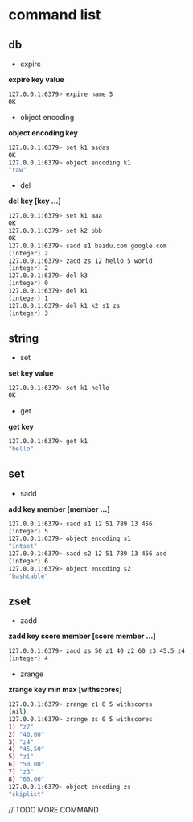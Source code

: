 # command list

## db

- expire

**expire key value**

~~~bash
127.0.0.1:6379> expire name 5
OK
~~~

- object encoding

**object encoding key**

~~~bash
127.0.0.1:6379> set k1 asdas
OK
127.0.0.1:6379> object encoding k1
"raw"
~~~

- del

**del key [key ...]**

~~~bash
127.0.0.1:6379> set k1 aaa
OK
127.0.0.1:6379> set k2 bbb
OK
127.0.0.1:6379> sadd s1 baidu.com google.com
(integer) 2
127.0.0.1:6379> zadd zs 12 hello 5 world
(integer) 2
127.0.0.1:6379> del k3
(integer) 0
127.0.0.1:6379> del k1
(integer) 1
127.0.0.1:6379> del k1 k2 s1 zs
(integer) 3
~~~

## string

- set

**set key value**

~~~bash
127.0.0.1:6379> set k1 hello
OK
~~~

- get 

**get key**

~~~bash
127.0.0.1:6379> get k1
"hello"
~~~

## set

- sadd

**add key member [member ...]**

~~~bash
127.0.0.1:6379> sadd s1 12 51 789 13 456
(integer) 5
127.0.0.1:6379> object encoding s1
"intset"
127.0.0.1:6379> sadd s2 12 51 789 13 456 asd
(integer) 6
127.0.0.1:6379> object encoding s2
"hashtable"
~~~

## zset

- zadd

**zadd key score member [score member ...]**

~~~bash
127.0.0.1:6379> zadd zs 50 z1 40 z2 60 z3 45.5 z4
(integer) 4
~~~

- zrange

**zrange key min max [withscores]**

~~~bash
127.0.0.1:6379> zrange z1 0 5 withscores
(nil)
127.0.0.1:6379> zrange zs 0 5 withscores
1) "z2"
2) "40.00"
3) "z4"
4) "45.50"
5) "z1"
6) "50.00"
7) "z3"
8) "60.00"
127.0.0.1:6379> object encoding zs
"skiplist"
~~~

// TODO MORE COMMAND